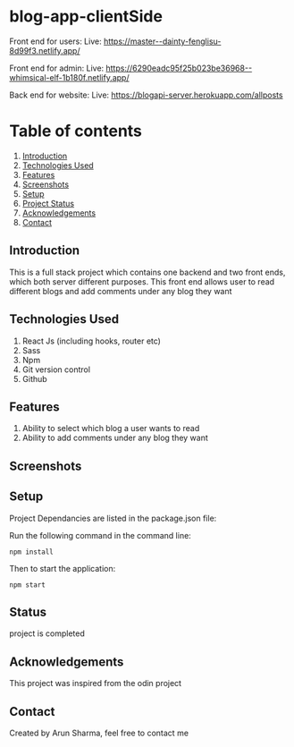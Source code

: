 # blog-app-clientSide

Front end for users:
Live: https://master--dainty-fenglisu-8d99f3.netlify.app/


Front end for admin:
Live: https://6290eadc95f25b023be36968--whimsical-elf-1b180f.netlify.app/

Back end for website:
Live: https://blogapi-server.herokuapp.com/allposts

# Table of contents
1. [Introduction](#introduction)
2. [Technologies Used](#paragraph1)
3. [Features](#features-paragraph)
4. [Screenshots](#screenshot)
5. [Setup](#setup-paragraph)
6. [Project Status](#status-paragraph)
8. [Acknowledgements](#Acknowledgements-paragraph)
9. [Contact](#contact-paragraph)



## Introduction <a name="introduction"></a>
This is a full stack project which contains one backend and two front ends, which both server different purposes. This front end allows user to read different blogs 
and add comments under any blog they want 


## Technologies Used  <a name="paragraph1"></a>
1) React Js (including hooks, router etc)
2) Sass
3) Npm
4) Git version control
5) Github

## Features <a name="features-paragraph"></a>
1) Ability to select which blog a user wants to read 
2) Ability to add comments under any blog they want 

## Screenshots <a name="screenshot"></a>


## Setup <a name="setup-paragraph"></a>
Project Dependancies are listed in the package.json file:

Run the following command in the command line: 

```
npm install
```
Then to start the application:

```
npm start
```



## Status <a name="status-paragraph"></a>
project is completed 



## Acknowledgements <a name="Acknowledgements-paragraph"></a>
This project was inspired from the odin project

## Contact <a name="Contact-paragraph"></a>
Created by Arun Sharma, feel free to contact me 
